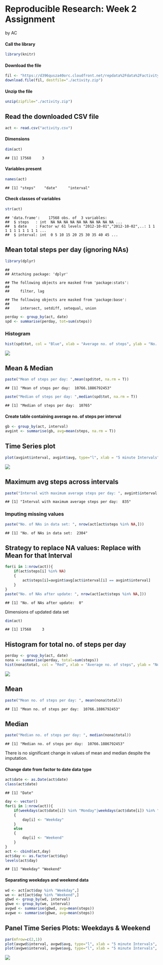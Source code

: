 # Reproducible Research: Week 2 Assignment
by AC

#### Call the library

```r
library(knitr)
```

#### Download the file

```r
fil <- "https://d396qusza40orc.cloudfront.net/repdata%2Fdata%2Factivity.zip"
download.file(fil, destfile="./activity.zip")
```

#### Unzip the file

```r
unzip(zipfile="./activity.zip")
```

## Read the downloaded CSV file

```r
act <- read.csv("activity.csv")
```

#### Dimensions

```r
dim(act)
```

```
## [1] 17568     3
```

#### Variables present

```r
names(act)
```

```
## [1] "steps"    "date"     "interval"
```

#### Check classes of variables

```r
str(act)
```

```
## 'data.frame':	17568 obs. of  3 variables:
##  $ steps   : int  NA NA NA NA NA NA NA NA NA NA ...
##  $ date    : Factor w/ 61 levels "2012-10-01","2012-10-02",..: 1 1 1 1 1 1 1 1 1 1 ...
##  $ interval: int  0 5 10 15 20 25 30 35 40 45 ...
```

## Mean total steps per day (ignoring NAs)

```r
library(dplyr)
```

```
## 
## Attaching package: 'dplyr'
```

```
## The following objects are masked from 'package:stats':
## 
##     filter, lag
```

```
## The following objects are masked from 'package:base':
## 
##     intersect, setdiff, setequal, union
```

```r
perday <- group_by(act, date)
spd <- summarise(perday, tot=sum(steps))
```

### Histogram

```r
hist(spd$tot, col = "Blue", xlab = "Average no. of steps", ylab = "No. of days", main = "Total number of steps taken each day")
```

![](PA1_template_AC_files/figure-html/unnamed-chunk-9-1.png)<!-- -->

## Mean & Median

```r
paste("Mean of steps per day: ",mean(spd$tot, na.rm = T))
```

```
## [1] "Mean of steps per day:  10766.1886792453"
```

```r
paste("Median of steps per day: ",median(spd$tot, na.rm = T))
```

```
## [1] "Median of steps per day:  10765"
```

#### Create table containing average no. of steps per interval

```r
gb <- group_by(act, interval)
avgint <- summarise(gb, avg=mean(steps, na.rm = T))
```

## Time Series plot

```r
plot(avgint$interval, avgint$avg, type="l", xlab = "5 minute Intervals", ylab = "Average no. of steps", main = "Average no. of steps in each interval")
```

![](PA1_template_AC_files/figure-html/unnamed-chunk-12-1.png)<!-- -->

## Maximum avg steps across intervals

```r
paste("Interval with maximum average steps per day: ", avgint$interval[avgint$avg %in% max(avgint$avg)])
```

```
## [1] "Interval with maximum average steps per day:  835"
```

### Imputing missing values

```r
paste("No. of NAs in data set: ", nrow(act[act$steps %in% NA,]))
```

```
## [1] "No. of NAs in data set:  2304"
```

## Strategy to replace NA values: Replace with Mean for that Interval

```r
for(i in 1:nrow(act)){
    if(act$steps[i] %in% NA)
    {
        act$steps[i]=avgint$avg[act$interval[i] == avgint$interval]
    }
}
paste("No. of NAs after update: ", nrow(act[act$steps %in% NA,]))
```

```
## [1] "No. of NAs after update:  0"
```

Dimensions of updated data set

```r
dim(act)
```

```
## [1] 17568     3
```

## Histogram for total no. of steps per day

```r
perday <- group_by(act, date)
nona <- summarise(perday, total=sum(steps))
hist(nona$total, col = "Red", xlab = "Average no. of steps", ylab = "No. of days", main = "Total number of steps taken each day: No NAs")
```

![](PA1_template_AC_files/figure-html/unnamed-chunk-17-1.png)<!-- -->

## Mean

```r
paste("Mean no. of steps per day: ", mean(nona$total))
```

```
## [1] "Mean no. of steps per day:  10766.1886792453"
```

## Median

```r
paste("Median no. of steps per day: ", median(nona$total))
```

```
## [1] "Median no. of steps per day:  10766.1886792453"
```

There is no significant change in values of mean and median despite the imputation.


#### Change date from factor to date data type

```r
act$date <- as.Date(act$date)
class(act$date)
```

```
## [1] "Date"
```

```r
day <- vector()
for(i in 1:nrow(act)){
    if(weekdays(act$date[i]) %in% "Monday"|weekdays(act$date[i]) %in% "Tuesday"|weekdays(act$date[i]) %in% "Wednesday"|weekdays(act$date[i]) %in% "Thurday"|weekdays(act$date[i]) %in% "Friday")
    {
        day[i] <- "Weekday"
    }
    else
    {
        day[i] <- "Weekend"
    }
}
act <- cbind(act,day)
act$day <- as.factor(act$day)
levels(act$day)
```

```
## [1] "Weekday" "Weekend"
```

#### Separating weekdays and weekend data

```r
wd <- act[act$day %in% "Weekday",]
we <- act[act$day %in% "Weekend",]
gbwd <- group_by(wd, interval)
gbwe <- group_by(we, interval)
avgwd <- summarise(gbwd, avg=mean(steps))
avgwe <- summarise(gbwe, avg=mean(steps))
```

## Panel Time Series Plots: Weekdays & Weekend

```r
par(mfrow=c(2,1))
plot(avgwd$interval, avgwd$avg, type="l", xlab = "5 minute Intervals", ylab = "Average no. of steps", main = "Average no. of steps in each interval: Weekdays", ylim = c(0,250))
plot(avgwe$interval, avgwe$avg, type="l", xlab = "5 minute Intervals", ylab = "Average no. of steps", main = "Average no. of steps in each interval: Weekend", ylim = c(0,250))
```

![](PA1_template_AC_files/figure-html/unnamed-chunk-22-1.png)<!-- -->



